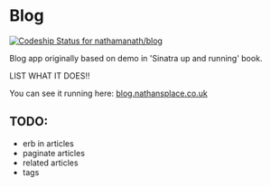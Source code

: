 # Blog

[ ![Codeship Status for
nathamanath/blog](https://codeship.com/projects/c49b9770-e967-0132-ac15-7e47788fdd48/status?branch=master)](https://codeship.com/projects/82950)

Blog app originally based on demo in 'Sinatra up and running' book.

LIST WHAT IT DOES!!

You can see it running here: [blog.nathansplace.co.uk](http://blog.nathansplace.co.uk)

## TODO:

* erb in articles
* paginate articles
* related articles
* tags

